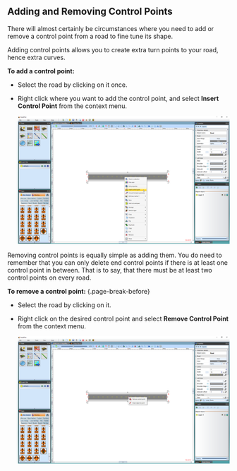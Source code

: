 ## Adding and Removing Control Points 

There will almost certainly be circumstances where you need to add or remove a control point from a road to fine tune its shape.

Adding control points allows you to create extra turn points to your road, hence extra curves.

**To add a control point:**

 - Select the road by clicking on it once.
 - Right click where you want to add the control point, and select **Insert Control Point** from the context menu.

    ![Adding_a_Control_Point](./assets/Adding_a_Control_Point.png)

Removing control points is equally simple as adding them. You do need to remember that you can only delete end control points if there is at least one control point in between. That is to say, that there must be at least two control points on every road.

**To remove a control point:** {.page-break-before}

 - Select the road by clicking on it.
 - Right click on the desired control point and select **Remove Control Point** from the context menu.

    ![Removing_a_Control_Point](./assets/Removing_a_Control_Point.png)